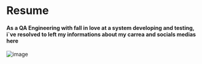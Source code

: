<h1>Resume</h1> 

<h4>As a QA Engineering with fall in love at a system developing and testing, i`ve resolved to left my informations about my carrea and socials medias here</h4> 

![image](https://github.com/Dev-context/portifolio_vinicius/assets/61259982/f119deda-2944-422d-868f-9468f206e221)
